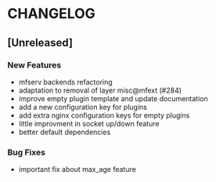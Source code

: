 # CHANGELOG


## [Unreleased]

### New Features
- mfserv backends refactoring
- adaptation to removal of layer misc@mfext (#284)
- improve empty plugin template and update documentation
- add a new configuration key for plugins
- add extra nginx configuration keys for empty plugins
- little improvment in socket up/down feature
- better default dependencies


### Bug Fixes
- important fix about max_age feature





